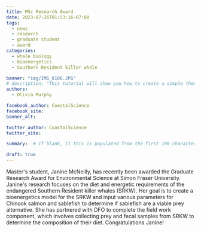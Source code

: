 ```yaml
---
title: MSc Research Award
date: 2023-07-26T01:53:16-07:00
tags: 
  - news
  - research
  - graduate student
  - award
categories: 
  - whale biology
  - bioenergetics
  - Southern Resident killer whale

banner: "img/IMG_0108.JPG"
# description: "This tutorial will show you how to create a simple theme in Hugo. I assume that you are familiar with HTML, the bash command line, and that you are comfortable using Markdown to format content."
authors: 
  - Olivia Murphy

facebook_author: CoastalScience
facebook_site: 
banner_alt: 

twitter_author: CoastalScience
twitter_site: 

summary:  # If blank, it this is populated from the first 100 characters from the post 

draft: true
---
```

Master's student, Janine McNeilly, has recently been awarded the Graduate Research Award for Environmental Science at Simon Fraser University. Janine's research focuses on the diet and energetic requirements of the endangered Southern Resident killer whales (SRKW). Her goal is to create a bioenergetics model for the SRKW and input various parameters for Chinook salmon and sablefish to determine if sablefish are a viable prey alternative. She has partnered with DFO to complete the field work component, which involves collecting prey and fecal samples from SRKW to determine the composition of their diet. Congratulations Janine!
